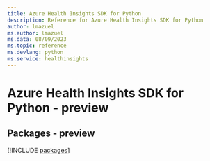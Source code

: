 ```yaml
---
title: Azure Health Insights SDK for Python
description: Reference for Azure Health Insights SDK for Python
author: lmazuel
ms.author: lmazuel
ms.data: 08/09/2023
ms.topic: reference
ms.devlang: python
ms.service: healthinsights
---
```

# Azure Health Insights SDK for Python - preview
## Packages - preview
[!INCLUDE [packages](health-insights-index.md)]